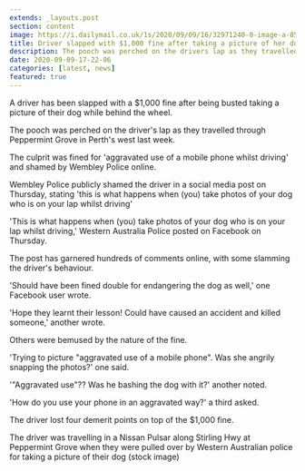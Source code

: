 ```yaml
---
extends: _layouts.post
section: content
image: https://i.dailymail.co.uk/1s/2020/09/09/16/32971240-0-image-a-85_1599666341595.jpg 
title: Driver slapped with $1,000 fine after taking a picture of her dog on her lap while behind the wheel 
description: The pooch was perched on the drivers lap as they travelled through Peppermint Grove in Perths west last week. 
date: 2020-09-09-17-22-06 
categories: [latest, news] 
featured: true 
--- 
```

A driver has been slapped with a $1,000 fine after being busted taking a picture of their dog while behind the wheel. 

The pooch was perched on the driver's lap as they travelled through Peppermint Grove in Perth's west last week.

The culprit was fined for 'aggravated use of a mobile phone whilst driving' and shamed by Wembley Police online.  

Wembley Police publicly shamed the driver in a social media post on Thursday, stating 'this is what happens when (you) take photos of your dog who is on your lap whilst driving'

'This is what happens when (you) take photos of your dog who is on your lap whilst driving,' Western Australia Police posted on Facebook on Thursday.

The post has garnered hundreds of comments online, with some slamming the driver's behaviour. 

'Should have been fined double for endangering the dog as well,' one Facebook user wrote. 

'Hope they learnt their lesson! Could have caused an accident and killed someone,' another wrote.  

Others were bemused by the nature of the fine. 

'Trying to picture "aggravated use of a mobile phone". Was she angrily snapping the photos?' one said.  

'"Aggravated use"?? Was he bashing the dog with it?' another noted. 

'How do you use your phone in an aggravated way?' a third asked. 

The driver lost four demerit points on top of the $1,000 fine.   

The driver was travelling in a Nissan Pulsar along Stirling Hwy at Peppermint Grove when they were pulled over by Western Australian police for taking a picture of their dog (stock image)

